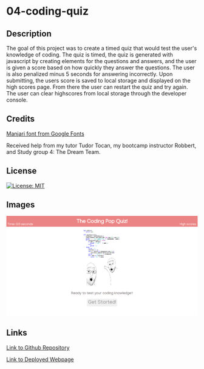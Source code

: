 # 04-coding-quiz

## Description

The goal of this project was to create a timed quiz that would test the user's knowledge of coding. The quiz is timed, the quiz is generated with javascript by creating elements for the questions and answers, and the user is given a score based on how quickly they answer the questions. The user is also penalized minus 5 seconds for answering incorrectly. Upon submitting, the users score is saved to local storage and displayed on the high scores page. From there the user can restart the quiz and try again. The user can clear highscores from local storage through the developer console.

## Credits

[Manjari font from Google Fonts](https://fonts.google.com/specimen/Manjari?query=manjari)

Received help from my tutor Tudor Tocan, my bootcamp instructor Robbert, and Study group 4: The Dream Team.

## License

[![License: MIT](https://img.shields.io/badge/License-MIT-yellow.svg)](https://opensource.org/licenses/MIT)

## Images

![Screenshot of the quiz website](./assets/images/quizscreenshot.png)

## Links

[Link to Github Repository](https://github.com/Gagucci/04-coding-quiz.git)

[Link to Deployed Webpage](https://gagucci.github.io/04-coding-quiz/)
